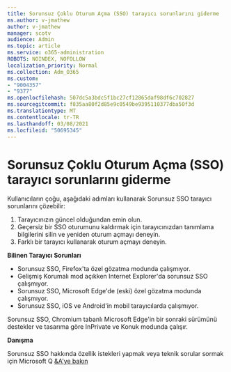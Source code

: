```yaml
---
title: Sorunsuz Çoklu Oturum Açma (SSO) tarayıcı sorunlarını giderme
ms.author: v-jmathew
author: v-jmathew
manager: scotv
audience: Admin
ms.topic: article
ms.service: o365-administration
ROBOTS: NOINDEX, NOFOLLOW
localization_priority: Normal
ms.collection: Adm_O365
ms.custom:
- "9004357"
- "9377"
ms.openlocfilehash: 507dc5a3bdc5f1bc27cf12865daf98df6c702827
ms.sourcegitcommit: f835aa80f2d85e9c0549be9395110377dba50f3d
ms.translationtype: MT
ms.contentlocale: tr-TR
ms.lasthandoff: 03/08/2021
ms.locfileid: "50695345"
---
```

# <a name="troubleshoot-seamless-single-sign-on-sso-browser-issues"></a>Sorunsuz Çoklu Oturum Açma (SSO) tarayıcı sorunlarını giderme

Kullanıcıların çoğu, aşağıdaki adımları kullanarak Sorunsuz SSO tarayıcı sorunlarını çözebilir:

1. Tarayıcınızın güncel olduğundan emin olun.
2. Geçersiz bir SSO oturumunu kaldırmak için tarayıcınızdan tanımlama bilgilerini silin ve yeniden oturum açmayı deneyin.
3. Farklı bir tarayıcı kullanarak oturum açmayı deneyin.

**Bilinen Tarayıcı Sorunları**

- Sorunsuz SSO, Firefox'ta özel gözatma modunda çalışmıyor.
- Gelişmiş Korumalı mod açıkken Internet Explorer'da sorunsuz SSO çalışmıyor.
- Sorunsuz SSO, Microsoft Edge'de (eski) özel gözatma modunda çalışmıyor.
- Sorunsuz SSO, iOS ve Android'in mobil tarayıcılarda çalışmıyor.

Sorunsuz SSO, Chromium tabanlı Microsoft Edge'in bir sonraki sürümünü destekler ve tasarıma göre InPrivate ve Konuk modunda çalışır.

**Danışma**

Sorunsuz SSO hakkında özellik istekleri yapmak veya teknik sorular sormak için Microsoft Q [&A'ye bakın](https://docs.microsoft.com/answers/topics/azure-ad-single-sign-on.html)
